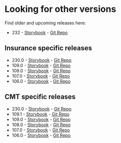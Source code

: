 # Looking for other versions

Find older and upcoming releases here:

- 232 - [Storybook](./v232/index.html) - [Git Repo](https://github.com/vlocityinc/newport-design-system/tree/v232)
## Insurance specific releases

- 230.0 - [Storybook](./230/index.html) - [Git Repo](https://github.com/vlocityinc/newport-design-system/tree/230)
- 109.0 - [Storybook](./ins-109.0/index.html) - [Git Repo](https://github.com/vlocityinc/newport-design-system/tree/ins-109.0)
- 108.0 - [Storybook](./ins-108.0/index.html) - [Git Repo](https://github.com/vlocityinc/newport-design-system/tree/ins-108.0)
- 107.0 - [Storybook](./ins-107.0/index.html) - [Git Repo](https://github.com/vlocityinc/newport-design-system/tree/ins-107.0)
- 106.0 - [Storybook](./ins-106.0/index.html) - [Git Repo](https://github.com/vlocityinc/newport-design-system/tree/ins-106.0)

## CMT specific releases

- 230.0 - [Storybook](./cme-230.0/index.html) - [Git Repo](https://github.com/vlocityinc/newport-design-system/tree/cme-230.0)
- 109.1 - [Storybook](./cme-109.1/index.html) - [Git Repo](https://github.com/vlocityinc/newport-design-system/tree/cme-109.1)
- 109.0 - [Storybook](./cme-109.0.1/index.html) - [Git Repo](https://github.com/vlocityinc/newport-design-system/tree/cme-109.1.0)
- 108.0 - [Storybook](./cmt-108.0/index.html) - [Git Repo](https://github.com/vlocityinc/newport-design-system/tree/cmt-108.0)
- 107.0 - [Storybook](./cmt-107.0/index.html) - [Git Repo](https://github.com/vlocityinc/newport-design-system/tree/cmt-107.0)
- 106.0 - [Storybook](./cmt-106.0/index.html) - [Git Repo](https://github.com/vlocityinc/newport-design-system/tree/cmt-106.0)
